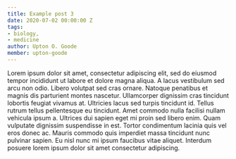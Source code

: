 ```yaml
---
title: Example post 3
date: 2020-07-02 00:00:00 Z
tags:
- biology,
- medicine
author: Upton O. Goode
member: upton-goode
---
```


Lorem ipsum dolor sit amet, consectetur adipiscing elit, sed do eiusmod tempor incididunt ut labore et dolore magna aliqua.
A lacus vestibulum sed arcu non odio.
Libero volutpat sed cras ornare.
Natoque penatibus et magnis dis parturient montes nascetur.
Ullamcorper dignissim cras tincidunt lobortis feugiat vivamus at.
Ultricies lacus sed turpis tincidunt id.
Tellus rutrum tellus pellentesque eu tincidunt.
Amet commodo nulla facilisi nullam vehicula ipsum a.
Ultrices dui sapien eget mi proin sed libero enim.
Quam vulputate dignissim suspendisse in est.
Tortor condimentum lacinia quis vel eros donec ac.
Mauris commodo quis imperdiet massa tincidunt nunc pulvinar sapien.
Eu nisl nunc mi ipsum faucibus vitae aliquet.
Interdum posuere lorem ipsum dolor sit amet consectetur adipiscing.
